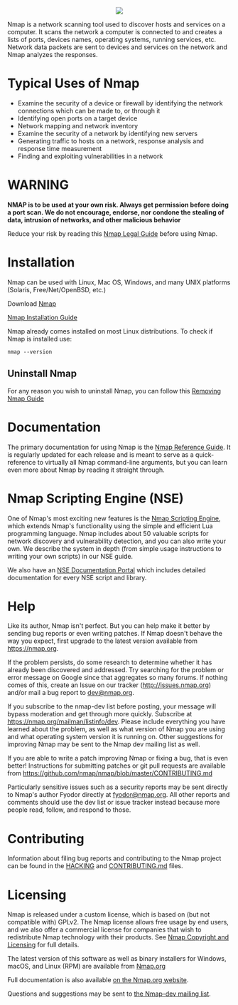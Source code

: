 <p align="center">
    <img src="https://user-images.githubusercontent.com/88567404/217352522-035374b7-e3c0-4fdf-b222-d099c2d77d69.png"/>
    </p>

Nmap is a network scanning tool used to discover hosts and services on a computer. It scans the network a computer is connected to and creates a lists of ports, devices names, operating systems, running services, etc. Network data packets are sent to devices and services on the network and Nmap analyzes the responses. 

# Typical Uses of Nmap
* Examine the security of a device or firewall by identifying the network connections which can be made to, or through it
* Identifying open ports on a target device
* Network mapping and network inventory
* Examine the security of a network by identifying new servers
* Generating traffic to hosts on a network, response analysis and response time measurement
* Finding and exploiting vulnerabilities in a network

# WARNING
**NMAP is to be used at your own risk. Always get permission before doing a port scan. We do not encourage, endorse, nor condone the stealing of data, intrusion of networks, and other malicious behavior**

Reduce your risk by reading this [Nmap Legal Guide](https://nmap.org/book/legal-issues.html) before using Nmap.

# Installation
Nmap can be used with Linux, Mac OS, Windows, and many UNIX platforms (Solaris, Free/Net/OpenBSD, etc.)

Download [Nmap](https://nmap.org/download.html)

[Nmap Installation Guide](https://nmap.org/book/install.html)

Nmap already comes installed on most Linux distributions. To check if Nmap is installed use:

```
nmap --version
```

## Uninstall Nmap
For any reason you wish to uninstall Nmap, you can follow this [Removing Nmap Guide](https://nmap.org/book/inst-removing-nmap.html)

# Documentation
The primary documentation for using Nmap is the [Nmap Reference Guide](https://nmap.org/docs.html). It is regularly updated for each release and is meant to serve as a quick-reference to virtually all Nmap command-line arguments, but you can learn even more about Nmap by reading it straight through.

# Nmap Scripting Engine (NSE)
One of Nmap's most exciting new features is the [Nmap Scripting Engine](https://nmap.org/book/nse.html), which extends Nmap's functionality using the simple and efficient Lua programming language. Nmap includes about 50 valuable scripts for network discovery and vulnerability detection, and you can also write your own. We describe the system in depth (from simple usage instructions to writing your own scripts) in our NSE guide. 

We also have an [NSE Documentation Portal](https://nmap.org/nsedoc/) which includes detailed documentation for every NSE script and library.

# Help
Like its author, Nmap isn't perfect. But you can help make it better by sending bug reports or even writing patches. If Nmap doesn't behave the way you expect, first upgrade to the latest version available from https://nmap.org. 

If the problem persists, do some research to determine whether it has already been discovered and addressed. Try searching for the problem or error message on Google since that aggregates so many forums. If nothing comes of this, create an Issue on our tracker (http://issues.nmap.org) and/or mail a bug report to <dev@nmap.org>. 

If you subscribe to the nmap-dev list before posting, your message will bypass moderation and get through more quickly. Subscribe at https://nmap.org/mailman/listinfo/dev. Please include everything you have learned about the problem, as well as what version of Nmap you are using and what operating system version it is running on. Other suggestions for improving Nmap may be sent to the Nmap dev mailing list as well.

If you are able to write a patch improving Nmap or fixing a bug, that is even better! Instructions for submitting patches or git pull requests are available from https://github.com/nmap/nmap/blob/master/CONTRIBUTING.md

Particularly sensitive issues such as a security reports may be sent directly to Nmap's author Fyodor directly at <fyodor@nmap.org>. All other reports and comments should use the dev list or issue tracker instead because more people read, follow, and respond to those.

# Contributing
Information about filing bug reports and contributing to the Nmap project can
be found in the [HACKING](HACKING) and [CONTRIBUTING.md](CONTRIBUTING.md)
files.

# Licensing
Nmap is released under a custom license, which is based on (but not compatible
with) GPLv2. The Nmap license allows free usage by end users, and we also offer
a commercial license for companies that wish to redistribute Nmap technology
with their products. See [Nmap Copyright and Licensing](https://nmap.org/book/man-legal.html)
for full details.

The latest version of this software as well as binary installers for Windows,
macOS, and Linux (RPM) are available from
[Nmap.org](https://nmap.org/download.html)

Full documentation is also available
[on the Nmap.org website](https://nmap.org/docs.html).

Questions and suggestions may be sent to
[the Nmap-dev mailing list](https://nmap.org/mailman/listinfo/dev).

